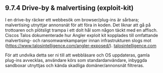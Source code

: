 ## 9.7.4 Drive-by & malvertising (exploit-kit)

I en drive-by räcker ett webbesök om browser/plug-ins är sårbara; malvertising utnyttjar annonsnät för att föra in koden. Det liknar att gå på trottoaren och plötsligt trampa i ett dolt hål som någon täckt med en affisch. Ciscos Talos dokumenterade hur Angler exploit kit kopplades till omfattande malvertising- och ransomwarekampanjer innan infrastrukturen slogs mot (https://www.talosintelligence.com/angler-exposed/). [talosintelligence.com](https://www.talosintelligence.com/angler-exposed/?utm_source=chatgpt.com)

För att undvika detta ser ni till att webbläsare och OS uppdateras, gamla plug-ins avvecklas, användare körs som standardanvändare, inbyggda sandboxar utnyttjas och kända skadliga domäner/annonsnät filtreras.
